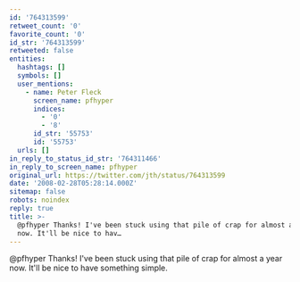 ```yaml
---
id: '764313599'
retweet_count: '0'
favorite_count: '0'
id_str: '764313599'
retweeted: false
entities:
  hashtags: []
  symbols: []
  user_mentions:
    - name: Peter Fleck
      screen_name: pfhyper
      indices:
        - '0'
        - '8'
      id_str: '55753'
      id: '55753'
  urls: []
in_reply_to_status_id_str: '764311466'
in_reply_to_screen_name: pfhyper
original_url: https://twitter.com/jth/status/764313599
date: '2008-02-28T05:28:14.000Z'
sitemap: false
robots: noindex
reply: true
title: >-
  @pfhyper Thanks! I've been stuck using that pile of crap for almost a year
  now. It'll be nice to hav…
---
```


@pfhyper Thanks! I've been stuck using that pile of crap for almost a year now. It'll be nice to have something simple.